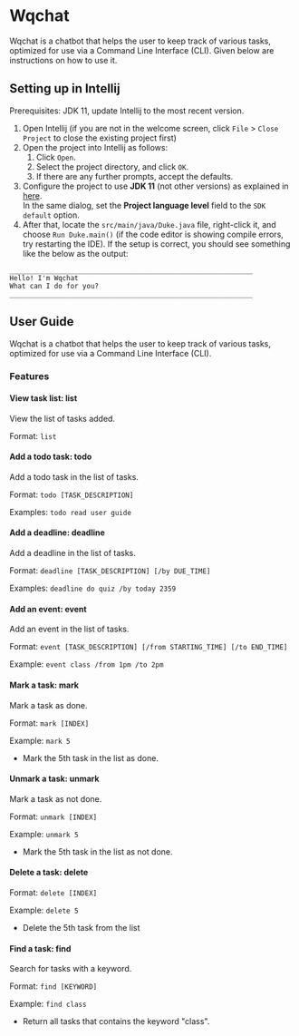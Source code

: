 # Wqchat

Wqchat is a chatbot that helps the user to keep track of various tasks, optimized for use via a Command Line Interface (CLI). Given below are instructions on how to use it.

## Setting up in Intellij

Prerequisites: JDK 11, update Intellij to the most recent version.

1. Open Intellij (if you are not in the welcome screen, click `File` > `Close Project` to close the existing project first)
1. Open the project into Intellij as follows:
   1. Click `Open`.
   1. Select the project directory, and click `OK`.
   1. If there are any further prompts, accept the defaults.
1. Configure the project to use **JDK 11** (not other versions) as explained in [here](https://www.jetbrains.com/help/idea/sdk.html#set-up-jdk).<br>
   In the same dialog, set the **Project language level** field to the `SDK default` option.
3. After that, locate the `src/main/java/Duke.java` file, right-click it, and choose `Run Duke.main()` (if the code editor is showing compile errors, try restarting the IDE). If the setup is correct, you should see something like the below as the output:
```
____________________________________________________________
Hello! I'm Wqchat
What can I do for you?
____________________________________________________________
```

## User Guide

Wqchat is a chatbot that helps the user to keep track of various tasks, optimized for use via a Command Line Interface (CLI).
### Features 

#### View task list: list

View the list of tasks added.

Format: `list`

#### Add a todo task: todo

Add a todo task in the list of tasks.

Format: `todo [TASK_DESCRIPTION]`

Examples: `todo read user guide`

#### Add a deadline: deadline

Add a deadline in the list of tasks.

Format: `deadline [TASK_DESCRIPTION] [/by DUE_TIME]`

Examples: `deadline do quiz /by today 2359`

#### Add an event: event

Add an event in the list of tasks.

Format: `event [TASK_DESCRIPTION] [/from STARTING_TIME] [/to END_TIME]`

Example: `event class /from 1pm /to 2pm`

#### Mark a task: mark

Mark a task as done.

Format: `mark [INDEX]`

Example: `mark 5`

* Mark the 5th task in the list as done.

#### Unmark a task: unmark

Mark a task as not done.

Format: `unmark [INDEX]`

Example: `unmark 5`

* Mark the 5th task in the list as not done.

#### Delete a task: delete

Format: `delete [INDEX]`

Example: `delete 5`
* Delete the 5th task from the list

#### Find a task: find

Search for tasks with a keyword.

Format: `find [KEYWORD]`

Example: `find class`
* Return all tasks that contains the keyword "class".
